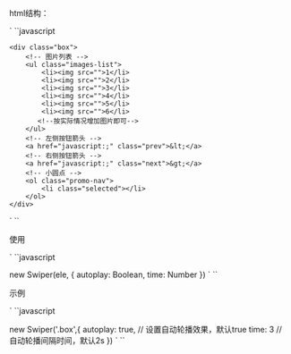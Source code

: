 html结构：

` ``javascript

    <div class="box">
        <!-- 图片列表 -->
        <ul class="images-list">
            <li><img src="">1</li>
            <li><img src="">2</li>
            <li><img src="">3</li>
            <li><img src="">4</li>
            <li><img src="">5</li>
            <li><img src="">6</li>
           <!--按实际情况增加图片即可-->
        </ul>
        <!-- 左侧按钮箭头 -->
        <a href="javascript:;" class="prev">&lt;</a>
        <!-- 右侧按钮箭头 -->
        <a href="javascript:;" class="next">&gt;</a>
        <!-- 小圆点 -->
        <ol class="promo-nav">
            <li class="selected"></li>
        </ol>
    </div>
` ``

使用


` ``javascript

new Swiper(ele, {
    autoplay: Boolean,
    time: Number
})
` ``

示例


` ``javascript


new Swiper('.box',{
        autoplay: true, // 设置自动轮播效果，默认true
        time: 3 // 自动轮播间隔时间，默认2s 
    })
` ``







